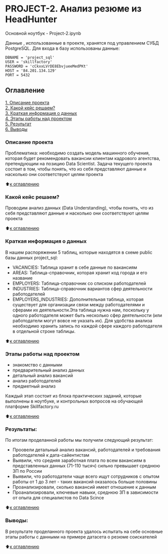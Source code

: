 # PROJECT-2. Анализ резюме из HeadHunter
Основной ноутбук - Project-2.ipynb

Данные , использованные в проекте, хранятся под управлением СУБД PostgreSQL. Для входа в базу использованы данные: 

    DBNAME = 'project_sql'
    USER = 'skillfactory'
    PASSWORD = 'cCkxxLVrDE8EbvjueeMedPKt'
    HOST = '84.201.134.129'
    PORT = 5432

## Оглавление  
[1. Описание проекта](https://github.com/balkhinag/Project_2/blob/main/README.md#%D0%BE%D0%BF%D0%B8%D1%81%D0%B0%D0%BD%D0%B8%D0%B5-%D0%BF%D1%80%D0%BE%D0%B5%D0%BA%D1%82%D0%B0)  
[2. Какой кейс решаем?](https://github.com/balkhinag/Project_2/blob/main/README.md#%D0%BA%D0%B0%D0%BA%D0%BE%D0%B9-%D0%BA%D0%B5%D0%B9%D1%81-%D1%80%D0%B5%D1%88%D0%B0%D0%B5%D0%BC)  
[3. Краткая информация о данных](https://github.com/balkhinag/Project_1#%D0%BA%D1%80%D0%B0%D1%82%D0%BA%D0%B0%D1%8F-%D0%B8%D0%BD%D1%84%D0%BE%D1%80%D0%BC%D0%B0%D1%86%D0%B8%D1%8F-%D0%BE-%D0%B4%D0%B0%D0%BD%D0%BD%D1%8B%D1%85)  
[4. Этапы работы над проектом](https://github.com/balkhinag/Project_1#%D1%8D%D1%82%D0%B0%D0%BF%D1%8B-%D1%80%D0%B0%D0%B1%D0%BE%D1%82%D1%8B-%D0%BD%D0%B0%D0%B4-%D0%BF%D1%80%D0%BE%D0%B5%D0%BA%D1%82%D0%BE%D0%BC)  
[5. Результат](https://github.com/balkhinag/Project_1#%D1%80%D0%B5%D0%B7%D1%83%D0%BB%D1%8C%D1%82%D0%B0%D1%82%D1%8B)    
[6. Выводы](https://github.com/balkhinag/Project_1#%D0%B2%D1%8B%D0%B2%D0%BE%D0%B4%D1%8B) 

### Описание проекта   
Проблематика: необходимо создать модель машинного обучения, которая будет рекомендовать вакансии клиентам кадрового агентства, претендующим на позицию Data Scientist. Задача текущего проекта состоит в том, чтобы понять, что из себя представляют данные и насколько они соответствуют целям проекта

:arrow_up:[к оглавлению](_)


### Какой кейс решаем?    
Проводим анализ данных (Data Understanding), чтобы понять, что из себя представляют данные и насколько они соответствуют целям проекта

:arrow_up:[к оглавлению](.README.md#Оглавление)

### Краткая информация о данных
В нашем распоряжении 5 таблиц, которые находятся в схеме public базы данных project_sql:
- VACANCIES: Таблица хранит в себе данные по вакансиям
- AREAS: Таблица-справочник, которая хранит код города и его название
- EMPLOYERS: Таблица-справочник со списком работодателей
- INDUSTRIES: Таблица-справочник вариантов сфер деятельности работодателей
- EMPLOYERS_INDUSTRIES: Дополнительная таблица, которая существует для организации связи между работодателями и сферами их деятельности.Эта таблица нужна нам, поскольку у одного работодателя может быть несколько сфер деятельности (или работодатели могут вовсе не указать их). Для удобства анализа необходимо хранить запись по каждой сфере каждого работодателя в отдельной строке таблицы.
  
:arrow_up:[к оглавлению](.README.md#Оглавление)


### Этапы работы над проектом  
- знакомство с данными
- предварительный анализ данных
- детальный анализ вакансий
- анализ работодателей
- предметный анализ

Каждый этап состоит из блока практических заданий, которые выполнены в ноутбуке, и контрольных вопросов на обучающей платформе Skillfactory.ru

:arrow_up:[к оглавлению](.README.md#Оглавление)


### Результаты:  
По итогам проделанной работы мы получили следующий результат:
- Проовели детальный анализ вакансий, работодателей и требования работодателей к дата-сайентистам
- Выявили, что средняя заработная плата по всем вакансиям в представленных данных (71-110 тысяч) сильно превышает среднюю ЗП по России
- Выявили, что работодатели чаще всего ищут сотрудников с опытом работы от 1 до 3 лет - таких вакансий оказалось больше половины
- Проанализировали, сколько вакансий имеет отношение к данным
- Проанализировали, ключевые навыки, среднюю ЗП в зависимости от опыта для специалистов по Data Scince

:arrow_up:[к оглавлению](.README.md#Оглавление)


### Выводы:  
В результате проделанного проекта удалось испытать на себе основные этапы работы с данными на примере датасета о резюме соискателей

:arrow_up:[к оглавлению](.README.md#Оглавление)

